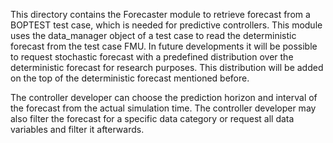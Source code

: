 This directory contains the Forecaster module to retrieve forecast 
from a BOPTEST test case, which is needed for predictive controllers. 
This module uses the data_manager object of a test case to read the 
deterministic forecast from the test case FMU. In future 
developments it will be possible to request stochastic forecast with 
a predefined distribution over the deterministic forecast for research 
purposes. This distribution will be added on the top of the 
deterministic forecast mentioned before.  

The controller developer can choose the prediction horizon and 
interval of the forecast from the actual simulation time. The 
controller developer may also filter the forecast for a specific data 
category or request all data variables and filter it afterwards. 
